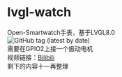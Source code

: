 # lvgl-watch  
Open-Smartwatch手表，基于LVGL8.0  
![GitHub tag (latest by date)](https://img.shields.io/github/v/tag/1452206376/lvgl-watch)  
需要在GPIO2上接一个振动电机  
视频链接：[Bilibili](https://www.bilibili.com/video/BV1fq4y1K7t7)  
剩下的内容十一再整理  
